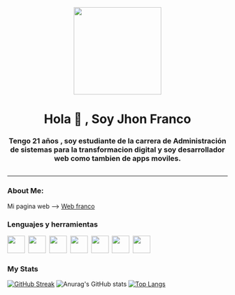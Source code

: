 <!-- ### Hi there 👋 -->
<!-- PRESENTACIÓN -->

<div id="header" align="center">
  <img src="https://banner-github.web.app/img/Blue%20Minimalist%20Game%20Developer%20LinkedIn%20Banner.gif" width="200"/>
    <h1 align="center">Hola 👋 , Soy Jhon Franco</h1>
      <h3 align="center">Tengo 21 años , soy estudiante de la carrera de Administración de sistemas para la transformacion digital y soy desarrollador web como tambien de        apps moviles.</h3>
</div>

<!-- REDES SOCIALES -->

<div align="center">
    <a href="https://twitter.com/francoagui1" target="_blank">
        <img src="https://img.shields.io/twitter/follow/francoagui1?color=green&logo=twitter&style=for-the-badge" alt="">
    </a>
</div>

<div align="center">
    <a href="https://www.instagram.com/jfranco.aguilar/" target="_blank">
        <img src="https://img.shields.io/badge/Instagram/jfranco.aguilar-E4405F?style=for-the-badge&logo=instagram&logoColor=white" alt="">
    </a>
</div>

<div align="center">
    <a href="https://www.facebook.com/profile.php?id=100005288088146" target="_blank">
        <img src="https://img.shields.io/badge/Facebook-Connect-brightgreen?style=for-the-badge&labelColor=black&logo=facebook" alt="">
    </a>
</div>

<div align="center">
    <a href="https://www.linkedin.com/in/jhon-franco-aguilar-rodriguez-223564225/" target="_blank">
        <img src="https://img.shields.io/badge/LinkedIn/Jhon Franco Aguilar R-0077B5?style=for-the-badge&logo=linkedin&logoColor=white" alt="">
    </a>
</div>

---

### About Me:

Mi pagina web --> [Web franco]()

<!-- LENGUAJES Y HERRAMIENTAS -->

<div align="left">
        <h3>Lenguajes y herramientas</h3>
            <img src="https://www.svgrepo.com/show/452228/html-5.svg" alt="" width="40" height="40">&nbsp;
            <img src="https://www.svgrepo.com/show/452185/css-3.svg" alt="" width="40" height="40">&nbsp;
            <img src="https://www.svgrepo.com/show/373595/firebase.svg" alt="" width="40" height="40">&nbsp;
            <img src="https://www.svgrepo.com/show/353925/javascript.svg" alt="" width="40" height="40">&nbsp;
            <img src="https://www.svgrepo.com/show/373604/flutter.svg" alt="" width="40" height="40">&nbsp;
            <img src="https://www.svgrepo.com/show/452234/java.svg" alt="" width="40" height="40">&nbsp;
            <img src="https://www.svgrepo.com/show/330114/canva.svg" alt="" width="40" height="40">&nbsp;
</div>

### My Stats
[![GitHub Streak](https://streak-stats.demolab.com?user=francoaguilar22&theme=tokyonight&locale=es&date_format=M%20j%5B%2C%20Y%5D)](https://git.io/streak-stats)
![Anurag's GitHub stats](https://github-readme-stats.vercel.app/api?username=francoaguilar22&show_icons=true&theme=radical)
[![Top Langs](https://github-readme-stats.vercel.app/api/top-langs/?username=francoaguilar22&layout=compact)](https://github.com/francoaguilar22/github-readme-stats)

<!--
**francoaguilar22/francoaguilar22** is a ✨ _special_ ✨ repository because its `README.md` (this file) appears on your GitHub profile.

Here are some ideas to get you started:

- 🔭 I’m currently working on ...
- 🌱 I’m currently learning ...
- 👯 I’m looking to collaborate on ...
- 🤔 I’m looking for help with ...
- 💬 Ask me about ...
- 📫 How to reach me: ...
- 😄 Pronouns: ...
- ⚡ Fun fact: ...
-->
